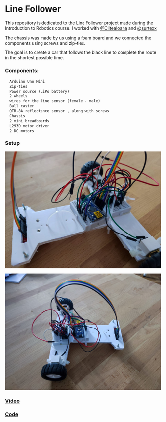 # Line Follower

This repository is dedicated to the Line Follower project made during the Introduction to Robotics course. I worked with [@CilteaIoana](https://github.com/CilteaIoana/LineFollower) and [@surtexx](https://github.com/surtexx/LineFollower) 

The chassis was made by us using a foam board and we connected the components using screws and zip-ties.

The goal is to create a car that follows the black line to complete the route in the shortest possible time.
 

  ### Components: 
      Arduino Uno Mini
      Zip-ties
      Power source (LiPo battery)
      2 wheels
      wires for the line sensor (female - male)
      Ball caster
      QTR-8A reflectance sensor , along with screws
      Chassis
      2 mini breadboards
      L293D motor driver
      2 DC motors

      
  ### Setup
   ![](https://github.com/AntoniaOancea/LineFollower/blob/main/lineFollower1.jpg)
    
   ![](https://github.com/AntoniaOancea/LineFollower/blob/main/lineFollower2.jpg)
  
  ### [Video](https://youtu.be/vsS8tseQjgM)

  ### [Code](https://github.com/AntoniaOancea/LineFollower/blob/main/lineFollower.ino)

  </details>
